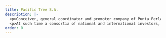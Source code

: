 ```yaml
---
title: Pacific Tree S.A.
description: |-
  <p>Conceiver, general coordinator and promoter company of Punta Perla Pac&iacute;fico Smart City initiative and its development through the generation of specialized poles in the areas of infrastructure, logistics, education, transportation, ports and Cargo airport, a center for technology transfer and a technological park. It is represented by Mauricio Dobles Montealegre, a lawyer specialized in Corporate Law. Pacific Tree S.A., through a small group of angel/risk investors plans to invest US$ 420.000.oo for the making and initiation of the preliminary study phase, upon its conclusion after 12/18 months Punta Perla Pacifico will enter its take off stage.</p>
  <p>At such time a consortia of national and international investors, aims to invest a sum of up to US$ 420 million dollars for the purchase of lands, and financing of the advanced technical-study phase, development of basic infrastructure such as water well perforation, building of aqueducts, streets,transportation net work, sidewalks, bike lanes, underground electricity networks, sewer systems, water treatment plants and fiber optics networks, broad band, among others, construction the educational cluster residential urban areas- commercial and industrial. We will invite sub-development companies to invest, design and develop specific sections within and for said development poles.-</p>
order: 0
---
```


